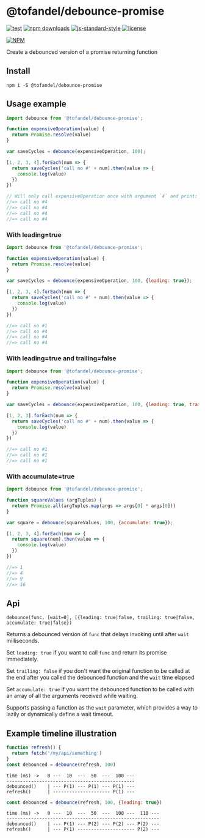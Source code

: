 # @tofandel/debounce-promise



[![test](https://img.shields.io/github/actions/workflow/status/Tofandel/debounce-promise/tests.yml?label=Tests)](https://github.com/Tofandel/debounce-promise/actions/workflows/tests.yml)
[![npm downloads](https://img.shields.io/npm/dt/@tofandel/debounce-promise.svg)](https://www.npmjs.com/package/@tofandel/debounce-promise)
[![js-standard-style](https://img.shields.io/badge/code%20style-standard-brightgreen.svg)](https://standardjs.com/)
[![license](https://img.shields.io/github/license/Tofandel/debounce-promise.svg)](https://github.com/Tofandel/debounce-promise/blob/master/LICENSE.md)

[![NPM](https://nodei.co/npm/@tofandel/debounce-promise.png)](https://nodei.co/npm/@tofandel/debounce-promise/)

Create a debounced version of a promise returning function

## Install

    npm i -S @tofandel/debounce-promise


## Usage example

```js
import debounce from '@tofandel/debounce-promise';

function expensiveOperation(value) {
  return Promise.resolve(value)
}

var saveCycles = debounce(expensiveOperation, 100);

[1, 2, 3, 4].forEach(num => {
  return saveCycles('call no #' + num).then(value => {
    console.log(value)
  })
})

// Will only call expensiveOperation once with argument `4` and print:
//=> call no #4
//=> call no #4
//=> call no #4
//=> call no #4
```

### With leading=true

```js
import debounce from '@tofandel/debounce-promise';

function expensiveOperation(value) {
  return Promise.resolve(value)
}

var saveCycles = debounce(expensiveOperation, 100, {leading: true});

[1, 2, 3, 4].forEach(num => {
  return saveCycles('call no #' + num).then(value => {
    console.log(value)
  })
})

//=> call no #1
//=> call no #4
//=> call no #4
//=> call no #4
```

### With leading=true and trailing=false

```js
import debounce from '@tofandel/debounce-promise';

function expensiveOperation(value) {
  return Promise.resolve(value)
}

var saveCycles = debounce(expensiveOperation, 100, {leading: true, trailing: false});

[1, 2, 3].forEach(num => {
  return saveCycles('call no #' + num).then(value => {
    console.log(value)
  })
})

//=> call no #1
//=> call no #1
//=> call no #1
```

### With accumulate=true

```js
import debounce from '@tofandel/debounce-promise';

function squareValues (argTuples) {
  return Promise.all(argTuples.map(args => args[0] * args[0]))
}

var square = debounce(squareValues, 100, {accumulate: true});

[1, 2, 3, 4].forEach(num => {
  return square(num).then(value => {
    console.log(value)
  })
})

//=> 1
//=> 4
//=> 9
//=> 16
```

## Api
`debounce(func, [wait=0], [{leading: true|false, trailing: true|false, accumulate: true|false})`

Returns a debounced version of `func` that delays invoking until after `wait` milliseconds.

Set `leading: true` if you want to call `func` and return its promise immediately.

Set `trailing: false` if you don't want the original function to be called at the end after you called the debounced function and the `wait` time elapsed 

Set `accumulate: true` if you want the debounced function to be called with an array of all the arguments received while waiting.

Supports passing a function as the `wait` parameter, which provides a way to lazily or dynamically define a wait timeout.


## Example timeline illustration

```js
function refresh() {
  return fetch('/my/api/something')
}
const debounced = debounce(refresh, 100)
```

```
time (ms) ->   0 ---  10  ---  50  ---  100 ---
-----------------------------------------------
debounced()    | --- P(1) --- P(1) --- P(1) ---
refresh()      | --------------------- P(1) ---
```

```js
const debounced = debounce(refresh, 100, {leading: true})
```
```
time (ms) ->   0 ---  10  ---  50  ---  100 ---  110 ---
--------------------------------------------------------
debounced()    | --- P(1) --- P(2) --- P(2) --- P(2) ---
refresh()      | --- P(1) --------------------- P(2) ---
```
